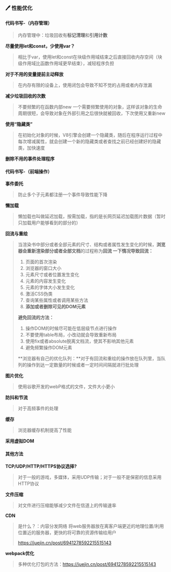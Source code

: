 ### :pen: 性能优化

#### 代码书写-（内存管理）

> 内存管理中：垃圾回收有**标记清理**和**引用计数**

**尽量使用let和const，少使用var？**

> 相比于var，使用let和const在块级作用域结束之后直接回收内存空间（块级作用域比函数作用域更早结束），减轻程序负担

**对于不用的变量提前主动释放**

> 在内存有限的设备上，使用闭包会导致不知不觉的占用或者内存泄漏

**减少垃圾回收的次数**

> 不要频繁的在函数内部new 一个需要频繁使用的对象，这样该对象的生命周期很短，会导致对象在外部引用之后很快就被回收，下次使用又重新new 

**使用“隐藏类”**

> 在初始化对象的时候，V8引擎会创建一个隐藏类，随后在程序运行过程中每次增减属性，就会创建一个新的隐藏类或者查找之前已经创建好的隐藏类，加快速度

**删除不用的事件处理程序**



#### 代码书写-（前端操作）

**事件委托**

> 防止多个子元素都注册一个事件导致性能下降

**懒加载**

> 懒加载也叫做延迟加载，按需加载，指的是长网页延迟加载图片数据（暂时只加载用户能够看到的部分的）

**回流与重绘**

> 当渲染书中部分或者全部元素的尺寸、结构或者属性发生变化的时候，**浏览器会重新渲染部分或者全部文档**的过程称为**回流
> 一下情况导致回流：**
>
> 1. 页面的首次渲染
> 2. 浏览器的窗口大小
> 3. 元素尺寸或者位置发生变化
> 4. 元素的内容发生变化
> 5. 元素的字体大小发生变化
> 6. 激活CSS伪类
> 7. 查询某些属性或者调用某些方法
> 8. **添加或者删除可见的DOM元素**
>
> **避免回流的方法：**
>
> 1. 操作DOM的时候尽可能在低层级节点进行操作
> 2. 不要使用table布局，小改动就会导致重新布局
> 3. 使用fix或者absolute脱离文档流，使其不影响其他元素
> 4. 避免频繁操作DOM元素
>
> **浏览器有自己的优化队列：**对于有回流和重绘的操作放在队列里，当队列的操作到达一定数量的时候或者一定时间间隔就进行批处理

**图片优化**

> 使用谷歌开发的webP格式的文件，文件大小更小

**防抖和节流**

> 对于高频事件的处理

**缓存**

> 浏览器缓存机制提高了性能

**采用虚拟DOM**



#### 其他方法

**TCP/UDP/HTTP/HTTPS协议选择?**

> 对于一般的游戏，多媒体，采用UDP传输；对于一般不是保密的信息采用HTTP协议

**文件压缩**

> 对文件进行压缩能够减少文件在信道上的传输速率

**CDN**

> 是什么？：内容分发网络
> 将web服务器放在离客户端更近的地理位置/利用位置近的服务器，更快的将可靠的资源传输给用户
>
> https://juejin.cn/post/6941278592215515143

**webpack优化**

> 多种优化打包的方法：https://juejin.cn/post/6941278592215515143